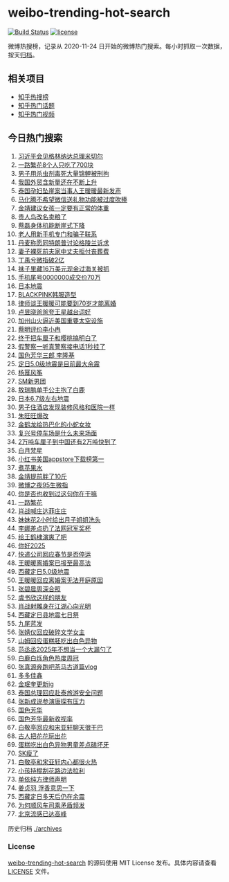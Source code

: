 # weibo-trending-hot-search

[![Build Status](https://github.com/justjavac/weibo-trending-hot-search/workflows/ci/badge.svg?branch=master)](https://github.com/justjavac/weibo-trending-hot-search/actions)
[![license](https://img.shields.io/github/license/justjavac/weibo-trending-hot-search)](https://github.com/justjavac/weibo-trending-hot-search/blob/master/LICENSE)

微博热搜榜，记录从 2020-11-24 日开始的微博热门搜索。每小时抓取一次数据，按天[归档](./archives)。

## 相关项目

- [知乎热搜榜](https://github.com/justjavac/zhihu-trending-top-search)
- [知乎热门话题](https://github.com/justjavac/zhihu-trending-hot-questions)
- [知乎热门视频](https://github.com/justjavac/zhihu-trending-hot-video)

## 今日热门搜索

<!-- BEGIN -->
<!-- 最后更新时间 Tue Jan 14 2025 04:19:40 GMT+0800 (China Standard Time) -->

1. [习近平会见格林纳达总理米切尔](https://s.weibo.com//weibo?q=%23%E4%B9%A0%E8%BF%91%E5%B9%B3%E4%BC%9A%E8%A7%81%E6%A0%BC%E6%9E%97%E7%BA%B3%E8%BE%BE%E6%80%BB%E7%90%86%E7%B1%B3%E5%88%87%E5%B0%94%23&Refer=new_time)
1. [一路繁花8个人只吃了700块](https://s.weibo.com//weibo?q=%23%E4%B8%80%E8%B7%AF%E7%B9%81%E8%8A%B18%E4%B8%AA%E4%BA%BA%E5%8F%AA%E5%90%83%E4%BA%86700%E5%9D%97%23&t=31&band_rank=11&Refer=top)
1. [男子用杀虫剂毒死大量锦鲤被刑拘](https://s.weibo.com//weibo?q=%23%E7%94%B7%E5%AD%90%E7%94%A8%E6%9D%80%E8%99%AB%E5%89%82%E6%AF%92%E6%AD%BB%E5%A4%A7%E9%87%8F%E9%94%A6%E9%B2%A4%E8%A2%AB%E5%88%91%E6%8B%98%23&t=31&band_rank=10&Refer=top)
1. [我国外贸含新量还在不断上升](https://s.weibo.com//weibo?q=%23%E6%88%91%E5%9B%BD%E5%A4%96%E8%B4%B8%E5%90%AB%E6%96%B0%E9%87%8F%E8%BF%98%E5%9C%A8%E4%B8%8D%E6%96%AD%E4%B8%8A%E5%8D%87%23&t=31&band_rank=3&Refer=top)
1. [泰国孕妇坠崖案当事人王暖暖最新发声](https://s.weibo.com//weibo?q=%23%E6%B3%B0%E5%9B%BD%E5%AD%95%E5%A6%87%E5%9D%A0%E5%B4%96%E6%A1%88%E5%BD%93%E4%BA%8B%E4%BA%BA%E7%8E%8B%E6%9A%96%E6%9A%96%E6%9C%80%E6%96%B0%E5%8F%91%E5%A3%B0%23&t=31&band_rank=4&Refer=top)
1. [马化腾不希望微信送礼物功能被过度吹捧](https://s.weibo.com//weibo?q=%23%E9%A9%AC%E5%8C%96%E8%85%BE%E4%B8%8D%E5%B8%8C%E6%9C%9B%E5%BE%AE%E4%BF%A1%E9%80%81%E7%A4%BC%E7%89%A9%E5%8A%9F%E8%83%BD%E8%A2%AB%E8%BF%87%E5%BA%A6%E5%90%B9%E6%8D%A7%23&t=31&band_rank=12&Refer=top)
1. [金靖建议女孩一定要有正常的体重](https://s.weibo.com//weibo?q=%23%E9%87%91%E9%9D%96%E5%BB%BA%E8%AE%AE%E5%A5%B3%E5%AD%A9%E4%B8%80%E5%AE%9A%E8%A6%81%E6%9C%89%E6%AD%A3%E5%B8%B8%E7%9A%84%E4%BD%93%E9%87%8D%23&t=31&band_rank=5&Refer=top)
1. [贵人鸟改名卖粮了](https://s.weibo.com//weibo?q=%23%E8%B4%B5%E4%BA%BA%E9%B8%9F%E6%94%B9%E5%90%8D%E5%8D%96%E7%B2%AE%E4%BA%86%23&t=31&band_rank=46&Refer=top)
1. [蔡磊身体机能断崖式下降](https://s.weibo.com//weibo?q=%23%E8%94%A1%E7%A3%8A%E8%BA%AB%E4%BD%93%E6%9C%BA%E8%83%BD%E6%96%AD%E5%B4%96%E5%BC%8F%E4%B8%8B%E9%99%8D%23&t=31&band_rank=4&Refer=top)
1. [老人用新手机专门和骗子联系](https://s.weibo.com//weibo?q=%23%E8%80%81%E4%BA%BA%E7%94%A8%E6%96%B0%E6%89%8B%E6%9C%BA%E4%B8%93%E9%97%A8%E5%92%8C%E9%AA%97%E5%AD%90%E8%81%94%E7%B3%BB%23&t=31&band_rank=9&Refer=top)
1. [丹麦称愿同特朗普讨论格陵兰诉求](https://s.weibo.com//weibo?q=%23%E4%B8%B9%E9%BA%A6%E7%A7%B0%E6%84%BF%E5%90%8C%E7%89%B9%E6%9C%97%E6%99%AE%E8%AE%A8%E8%AE%BA%E6%A0%BC%E9%99%B5%E5%85%B0%E8%AF%89%E6%B1%82%23&t=31&band_rank=10&Refer=top)
1. [妻子裸死前夫家中丈夫拒付丧葬费](https://s.weibo.com//weibo?q=%23%E5%A6%BB%E5%AD%90%E8%A3%B8%E6%AD%BB%E5%89%8D%E5%A4%AB%E5%AE%B6%E4%B8%AD%E4%B8%88%E5%A4%AB%E6%8B%92%E4%BB%98%E4%B8%A7%E8%91%AC%E8%B4%B9%23&t=31&band_rank=11&Refer=top)
1. [丁禹兮微指破2亿](https://s.weibo.com//weibo?q=%23%E4%B8%81%E7%A6%B9%E5%85%AE%E5%BE%AE%E6%8C%87%E7%A0%B42%E4%BA%BF%23&t=31&band_rank=13&Refer=top)
1. [袜子里藏16万美元现金过海关被抓](https://s.weibo.com//weibo?q=%23%E8%A2%9C%E5%AD%90%E9%87%8C%E8%97%8F16%E4%B8%87%E7%BE%8E%E5%85%83%E7%8E%B0%E9%87%91%E8%BF%87%E6%B5%B7%E5%85%B3%E8%A2%AB%E6%8A%93%23&t=31&band_rank=34&Refer=top)
1. [手机尾号0000000成交价70万](https://s.weibo.com//weibo?q=%23%E6%89%8B%E6%9C%BA%E5%B0%BE%E5%8F%B70000000%E6%88%90%E4%BA%A4%E4%BB%B770%E4%B8%87%23&t=31&band_rank=16&Refer=top)
1. [日本地震](https://s.weibo.com//weibo?q=%E6%97%A5%E6%9C%AC%E5%9C%B0%E9%9C%87&t=31&band_rank=7&Refer=top)
1. [BLACKPINK韩服造型](https://s.weibo.com//weibo?q=%23BLACKPINK%E9%9F%A9%E6%9C%8D%E9%80%A0%E5%9E%8B%23&t=31&band_rank=9&Refer=top)
1. [律师谈王暖暖可能要到70岁才能离婚](https://s.weibo.com//weibo?q=%23%E5%BE%8B%E5%B8%88%E8%B0%88%E7%8E%8B%E6%9A%96%E6%9A%96%E5%8F%AF%E8%83%BD%E8%A6%81%E5%88%B070%E5%B2%81%E6%89%8D%E8%83%BD%E7%A6%BB%E5%A9%9A%23&t=31&band_rank=47&Refer=top)
1. [卢昱晓爸爸夸王星越台词好](https://s.weibo.com//weibo?q=%23%E5%8D%A2%E6%98%B1%E6%99%93%E7%88%B8%E7%88%B8%E5%A4%B8%E7%8E%8B%E6%98%9F%E8%B6%8A%E5%8F%B0%E8%AF%8D%E5%A5%BD%23&t=31&band_rank=34&Refer=top)
1. [加州山火逼近美国重要太空设施](https://s.weibo.com//weibo?q=%23%E5%8A%A0%E5%B7%9E%E5%B1%B1%E7%81%AB%E9%80%BC%E8%BF%91%E7%BE%8E%E5%9B%BD%E9%87%8D%E8%A6%81%E5%A4%AA%E7%A9%BA%E8%AE%BE%E6%96%BD%23&t=31&band_rank=44&Refer=top)
1. [蔡明评价李小冉](https://s.weibo.com//weibo?q=%23%E8%94%A1%E6%98%8E%E8%AF%84%E4%BB%B7%E6%9D%8E%E5%B0%8F%E5%86%89%23&t=31&band_rank=8&Refer=top)
1. [终于把车厘子和樱桃搞明白了](https://s.weibo.com//weibo?q=%23%E7%BB%88%E4%BA%8E%E6%8A%8A%E8%BD%A6%E5%8E%98%E5%AD%90%E5%92%8C%E6%A8%B1%E6%A1%83%E6%90%9E%E6%98%8E%E7%99%BD%E4%BA%86%23&t=31&band_rank=21&Refer=top)
1. [假警察一听真警察接电话1秒挂了](https://s.weibo.com//weibo?q=%23%E5%81%87%E8%AD%A6%E5%AF%9F%E4%B8%80%E5%90%AC%E7%9C%9F%E8%AD%A6%E5%AF%9F%E6%8E%A5%E7%94%B5%E8%AF%9D1%E7%A7%92%E6%8C%82%E4%BA%86%23&t=31&band_rank=22&Refer=top)
1. [国色芳华三郎 李隆基](https://s.weibo.com//weibo?q=%E5%9B%BD%E8%89%B2%E8%8A%B3%E5%8D%8E%E4%B8%89%E9%83%8E%20%E6%9D%8E%E9%9A%86%E5%9F%BA&t=31&band_rank=19&Refer=top)
1. [定日5.0级地震是目前最大余震](https://s.weibo.com//weibo?q=%23%E5%AE%9A%E6%97%A55.0%E7%BA%A7%E5%9C%B0%E9%9C%87%E6%98%AF%E7%9B%AE%E5%89%8D%E6%9C%80%E5%A4%A7%E4%BD%99%E9%9C%87%23&t=31&band_rank=6&Refer=top)
1. [杨幂风筝](https://s.weibo.com//weibo?q=%23%E6%9D%A8%E5%B9%82%E9%A3%8E%E7%AD%9D%23&t=31&band_rank=38&Refer=top)
1. [SM新男团](https://s.weibo.com//weibo?q=SM%E6%96%B0%E7%94%B7%E5%9B%A2&t=31&band_rank=32&Refer=top)
1. [敖瑞鹏单手公主抱了白鹿](https://s.weibo.com//weibo?q=%23%E6%95%96%E7%91%9E%E9%B9%8F%E5%8D%95%E6%89%8B%E5%85%AC%E4%B8%BB%E6%8A%B1%E4%BA%86%E7%99%BD%E9%B9%BF%23&t=31&band_rank=20&Refer=top)
1. [日本6.7级左右地震](https://s.weibo.com//weibo?q=%23%E6%97%A5%E6%9C%AC6.7%E7%BA%A7%E5%B7%A6%E5%8F%B3%E5%9C%B0%E9%9C%87%23&t=31&band_rank=23&Refer=top)
1. [男子住酒店发现装修风格和医院一样](https://s.weibo.com//weibo?q=%23%E7%94%B7%E5%AD%90%E4%BD%8F%E9%85%92%E5%BA%97%E5%8F%91%E7%8E%B0%E8%A3%85%E4%BF%AE%E9%A3%8E%E6%A0%BC%E5%92%8C%E5%8C%BB%E9%99%A2%E4%B8%80%E6%A0%B7%23&t=31&band_rank=43&Refer=top)
1. [朱旺旺爆改](https://s.weibo.com//weibo?q=%23%E6%9C%B1%E6%97%BA%E6%97%BA%E7%88%86%E6%94%B9%23&t=31&band_rank=18&Refer=top)
1. [金鹤龙给热巴化的小蛇女妆](https://s.weibo.com//weibo?q=%23%E9%87%91%E9%B9%A4%E9%BE%99%E7%BB%99%E7%83%AD%E5%B7%B4%E5%8C%96%E7%9A%84%E5%B0%8F%E8%9B%87%E5%A5%B3%E5%A6%86%23&t=31&band_rank=6&Refer=top)
1. [复兴号停车场是什么未来场面](https://s.weibo.com//weibo?q=%23%E5%A4%8D%E5%85%B4%E5%8F%B7%E5%81%9C%E8%BD%A6%E5%9C%BA%E6%98%AF%E4%BB%80%E4%B9%88%E6%9C%AA%E6%9D%A5%E5%9C%BA%E9%9D%A2%23&t=31&band_rank=33&Refer=top)
1. [2万吨车厘子到中国还有2万吨快到了](https://s.weibo.com//weibo?q=%232%E4%B8%87%E5%90%A8%E8%BD%A6%E5%8E%98%E5%AD%90%E5%88%B0%E4%B8%AD%E5%9B%BD%E8%BF%98%E6%9C%892%E4%B8%87%E5%90%A8%E5%BF%AB%E5%88%B0%E4%BA%86%23&t=31&band_rank=17&Refer=top)
1. [白月梵星](https://s.weibo.com//weibo?q=%E7%99%BD%E6%9C%88%E6%A2%B5%E6%98%9F&t=31&band_rank=45&Refer=top)
1. [小红书美国appstore下载榜第一](https://s.weibo.com//weibo?q=%23%E5%B0%8F%E7%BA%A2%E4%B9%A6%E7%BE%8E%E5%9B%BDappstore%E4%B8%8B%E8%BD%BD%E6%A6%9C%E7%AC%AC%E4%B8%80%23&t=31&band_rank=28&Refer=top)
1. [煮苹果水](https://s.weibo.com//weibo?q=%E7%85%AE%E8%8B%B9%E6%9E%9C%E6%B0%B4&t=31&band_rank=14&Refer=top)
1. [金靖提前胖了10斤](https://s.weibo.com//weibo?q=%23%E9%87%91%E9%9D%96%E6%8F%90%E5%89%8D%E8%83%96%E4%BA%8610%E6%96%A4%23&t=31&band_rank=24&Refer=top)
1. [微博之夜95生微指](https://s.weibo.com//weibo?q=%23%E5%BE%AE%E5%8D%9A%E4%B9%8B%E5%A4%9C95%E7%94%9F%E5%BE%AE%E6%8C%87%23&t=31&band_rank=26&Refer=top)
1. [你是否也收到过这句你在干嘛](https://s.weibo.com//weibo?q=%23%E4%BD%A0%E6%98%AF%E5%90%A6%E4%B9%9F%E6%94%B6%E5%88%B0%E8%BF%87%E8%BF%99%E5%8F%A5%E4%BD%A0%E5%9C%A8%E5%B9%B2%E5%98%9B%23&t=31&band_rank=36&Refer=top)
1. [一路繁花](https://s.weibo.com//weibo?q=%E4%B8%80%E8%B7%AF%E7%B9%81%E8%8A%B1&t=31&band_rank=41&Refer=top)
1. [肖战喊庄达菲庄庄](https://s.weibo.com//weibo?q=%23%E8%82%96%E6%88%98%E5%96%8A%E5%BA%84%E8%BE%BE%E8%8F%B2%E5%BA%84%E5%BA%84%23&t=31&band_rank=27&Refer=top)
1. [妹妹花2小时给出月子姐姐洗头](https://s.weibo.com//weibo?q=%23%E5%A6%B9%E5%A6%B9%E8%8A%B12%E5%B0%8F%E6%97%B6%E7%BB%99%E5%87%BA%E6%9C%88%E5%AD%90%E5%A7%90%E5%A7%90%E6%B4%97%E5%A4%B4%23&t=31&band_rank=41&Refer=top)
1. [李娜差点扔了法网冠军奖杯](https://s.weibo.com//weibo?q=%23%E6%9D%8E%E5%A8%9C%E5%B7%AE%E7%82%B9%E6%89%94%E4%BA%86%E6%B3%95%E7%BD%91%E5%86%A0%E5%86%9B%E5%A5%96%E6%9D%AF%23&t=31&band_rank=39&Refer=top)
1. [给王鹤棣演爽了吧](https://s.weibo.com//weibo?q=%23%E7%BB%99%E7%8E%8B%E9%B9%A4%E6%A3%A3%E6%BC%94%E7%88%BD%E4%BA%86%E5%90%A7%23&t=31&band_rank=29&Refer=top)
1. [你好2025](https://s.weibo.com//weibo?q=%23%E4%BD%A0%E5%A5%BD2025%23&t=31&band_rank=50&Refer=top)
1. [快递公司回应春节是否停运](https://s.weibo.com//weibo?q=%23%E5%BF%AB%E9%80%92%E5%85%AC%E5%8F%B8%E5%9B%9E%E5%BA%94%E6%98%A5%E8%8A%82%E6%98%AF%E5%90%A6%E5%81%9C%E8%BF%90%23&t=31&band_rank=22&Refer=top)
1. [王暖暖离婚案已报至最高法](https://s.weibo.com//weibo?q=%23%E7%8E%8B%E6%9A%96%E6%9A%96%E7%A6%BB%E5%A9%9A%E6%A1%88%E5%B7%B2%E6%8A%A5%E8%87%B3%E6%9C%80%E9%AB%98%E6%B3%95%23&t=31&band_rank=42&Refer=top)
1. [西藏定日5.0级地震](https://s.weibo.com//weibo?q=%23%E8%A5%BF%E8%97%8F%E5%AE%9A%E6%97%A55.0%E7%BA%A7%E5%9C%B0%E9%9C%87%23&t=31&band_rank=15&Refer=top)
1. [王暖暖回应离婚案无法开庭原因](https://s.weibo.com//weibo?q=%23%E7%8E%8B%E6%9A%96%E6%9A%96%E5%9B%9E%E5%BA%94%E7%A6%BB%E5%A9%9A%E6%A1%88%E6%97%A0%E6%B3%95%E5%BC%80%E5%BA%AD%E5%8E%9F%E5%9B%A0%23&t=31&band_rank=46&Refer=top)
1. [张碧晨周深合照](https://s.weibo.com//weibo?q=%E5%BC%A0%E7%A2%A7%E6%99%A8%E5%91%A8%E6%B7%B1%E5%90%88%E7%85%A7&t=31&band_rank=35&Refer=top)
1. [虞书欣这样的朋友](https://s.weibo.com//weibo?q=%23%E8%99%9E%E4%B9%A6%E6%AC%A3%E8%BF%99%E6%A0%B7%E7%9A%84%E6%9C%8B%E5%8F%8B%23&t=31&band_rank=36&Refer=top)
1. [肖战射雕身在江湖心向光明](https://s.weibo.com//weibo?q=%23%E8%82%96%E6%88%98%E5%B0%84%E9%9B%95%E8%BA%AB%E5%9C%A8%E6%B1%9F%E6%B9%96%E5%BF%83%E5%90%91%E5%85%89%E6%98%8E%23&t=31&band_rank=38&Refer=top)
1. [西藏定日县地震七日祭](https://s.weibo.com//weibo?q=%23%E8%A5%BF%E8%97%8F%E5%AE%9A%E6%97%A5%E5%8E%BF%E5%9C%B0%E9%9C%87%E4%B8%83%E6%97%A5%E7%A5%AD%23&t=31&band_rank=10&Refer=top)
1. [九尾蓝发](https://s.weibo.com//weibo?q=%23%E4%B9%9D%E5%B0%BE%E8%93%9D%E5%8F%91%23&t=31&band_rank=39&Refer=top)
1. [张婧仪回应破碎文学女主](https://s.weibo.com//weibo?q=%23%E5%BC%A0%E5%A9%A7%E4%BB%AA%E5%9B%9E%E5%BA%94%E7%A0%B4%E7%A2%8E%E6%96%87%E5%AD%A6%E5%A5%B3%E4%B8%BB%23&t=31&band_rank=48&Refer=top)
1. [山姆回应蛋糕胚吃出白色异物](https://s.weibo.com//weibo?q=%23%E5%B1%B1%E5%A7%86%E5%9B%9E%E5%BA%94%E8%9B%8B%E7%B3%95%E8%83%9A%E5%90%83%E5%87%BA%E7%99%BD%E8%89%B2%E5%BC%82%E7%89%A9%23&t=31&band_rank=1&Refer=top)
1. [范丞丞2025年不想当一个大漏勺了](https://s.weibo.com//weibo?q=%23%E8%8C%83%E4%B8%9E%E4%B8%9E2025%E5%B9%B4%E4%B8%8D%E6%83%B3%E5%BD%93%E4%B8%80%E4%B8%AA%E5%A4%A7%E6%BC%8F%E5%8B%BA%E4%BA%86%23&t=31&band_rank=20&Refer=top)
1. [白鹿白烁角色热度周冠](https://s.weibo.com//weibo?q=%E7%99%BD%E9%B9%BF%E7%99%BD%E7%83%81%E8%A7%92%E8%89%B2%E7%83%AD%E5%BA%A6%E5%91%A8%E5%86%A0&t=31&band_rank=30&Refer=top)
1. [张真源奔跑吧茶马古道篇vlog](https://s.weibo.com//weibo?q=%23%E5%BC%A0%E7%9C%9F%E6%BA%90%E5%A5%94%E8%B7%91%E5%90%A7%E8%8C%B6%E9%A9%AC%E5%8F%A4%E9%81%93%E7%AF%87vlog%23&t=31&band_rank=48&Refer=top)
1. [多多佳鑫](https://s.weibo.com//weibo?q=%23%E5%A4%9A%E5%A4%9A%E4%BD%B3%E9%91%AB%23&t=31&band_rank=49&Refer=top)
1. [金珉奎更新ig](https://s.weibo.com//weibo?q=%23%E9%87%91%E7%8F%89%E5%A5%8E%E6%9B%B4%E6%96%B0ig%23&t=31&band_rank=31&Refer=top)
1. [泰国总理回应赴泰旅游安全问题](https://s.weibo.com//weibo?q=%23%E6%B3%B0%E5%9B%BD%E6%80%BB%E7%90%86%E5%9B%9E%E5%BA%94%E8%B5%B4%E6%B3%B0%E6%97%85%E6%B8%B8%E5%AE%89%E5%85%A8%E9%97%AE%E9%A2%98%23&t=31&band_rank=2&Refer=top)
1. [张新成说参演唐探有压力](https://s.weibo.com//weibo?q=%23%E5%BC%A0%E6%96%B0%E6%88%90%E8%AF%B4%E5%8F%82%E6%BC%94%E5%94%90%E6%8E%A2%E6%9C%89%E5%8E%8B%E5%8A%9B%23&t=31&band_rank=20&Refer=top)
1. [国色芳华](https://s.weibo.com//weibo?q=%E5%9B%BD%E8%89%B2%E8%8A%B3%E5%8D%8E&t=31&band_rank=50&Refer=top)
1. [国色芳华最新收视率](https://s.weibo.com//weibo?q=%23%E5%9B%BD%E8%89%B2%E8%8A%B3%E5%8D%8E%E6%9C%80%E6%96%B0%E6%94%B6%E8%A7%86%E7%8E%87%23&t=31&band_rank=37&Refer=top)
1. [白敬亭回应和宋亚轩聊天很干巴](https://s.weibo.com//weibo?q=%23%E7%99%BD%E6%95%AC%E4%BA%AD%E5%9B%9E%E5%BA%94%E5%92%8C%E5%AE%8B%E4%BA%9A%E8%BD%A9%E8%81%8A%E5%A4%A9%E5%BE%88%E5%B9%B2%E5%B7%B4%23&t=31&band_rank=50&Refer=top)
1. [古人把花花玩出花](https://s.weibo.com//weibo?q=%23%E5%8F%A4%E4%BA%BA%E6%8A%8A%E8%8A%B1%E8%8A%B1%E7%8E%A9%E5%87%BA%E8%8A%B1%23&t=31&band_rank=3&Refer=top)
1. [蛋糕吃出白色异物男童差点磕坏牙](https://s.weibo.com//weibo?q=%23%E8%9B%8B%E7%B3%95%E5%90%83%E5%87%BA%E7%99%BD%E8%89%B2%E5%BC%82%E7%89%A9%E7%94%B7%E7%AB%A5%E5%B7%AE%E7%82%B9%E7%A3%95%E5%9D%8F%E7%89%99%23&t=31&band_rank=10&Refer=top)
1. [SK瘦了](https://s.weibo.com//weibo?q=SK%E7%98%A6%E4%BA%86&t=31&band_rank=25&Refer=top)
1. [白敬亭和宋亚轩内心都很火热](https://s.weibo.com//weibo?q=%23%E7%99%BD%E6%95%AC%E4%BA%AD%E5%92%8C%E5%AE%8B%E4%BA%9A%E8%BD%A9%E5%86%85%E5%BF%83%E9%83%BD%E5%BE%88%E7%81%AB%E7%83%AD%23&t=31&band_rank=29&Refer=top)
1. [小孩持棍刮花路边法拉利](https://s.weibo.com//weibo?q=%23%E5%B0%8F%E5%AD%A9%E6%8C%81%E6%A3%8D%E5%88%AE%E8%8A%B1%E8%B7%AF%E8%BE%B9%E6%B3%95%E6%8B%89%E5%88%A9%23&t=31&band_rank=30&Refer=top)
1. [单依纯方律师声明](https://s.weibo.com//weibo?q=%23%E5%8D%95%E4%BE%9D%E7%BA%AF%E6%96%B9%E5%BE%8B%E5%B8%88%E5%A3%B0%E6%98%8E%23&t=31&band_rank=40&Refer=top)
1. [姜贞羽 浮香意思一下](https://s.weibo.com//weibo?q=%E5%A7%9C%E8%B4%9E%E7%BE%BD%20%E6%B5%AE%E9%A6%99%E6%84%8F%E6%80%9D%E4%B8%80%E4%B8%8B&t=31&band_rank=45&Refer=top)
1. [西藏定日多天后仍在余震](https://s.weibo.com//weibo?q=%23%E8%A5%BF%E8%97%8F%E5%AE%9A%E6%97%A5%E5%A4%9A%E5%A4%A9%E5%90%8E%E4%BB%8D%E5%9C%A8%E4%BD%99%E9%9C%87%23&t=31&band_rank=46&Refer=top)
1. [为何顺风车司乘矛盾频发](https://s.weibo.com//weibo?q=%23%E4%B8%BA%E4%BD%95%E9%A1%BA%E9%A3%8E%E8%BD%A6%E5%8F%B8%E4%B9%98%E7%9F%9B%E7%9B%BE%E9%A2%91%E5%8F%91%23&t=31&band_rank=48&Refer=top)
1. [北京流感已达高峰](https://s.weibo.com//weibo?q=%23%E5%8C%97%E4%BA%AC%E6%B5%81%E6%84%9F%E5%B7%B2%E8%BE%BE%E9%AB%98%E5%B3%B0%23&t=31&band_rank=49&Refer=top)

<!-- END -->

历史归档 [./archives](./archives)

### License

[weibo-trending-hot-search](https://github.com/justjavac/weibo-trending-hot-search) 的源码使用 MIT License
发布。具体内容请查看 [LICENSE](./LICENSE) 文件。
